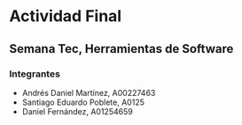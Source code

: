 # Actividad Final

## Semana Tec, Herramientas de Software

### Integrantes

- Andrés Daniel Martínez, A00227463
- Santiago Eduardo Poblete, A0125
- Daniel Fernández, A01254659
